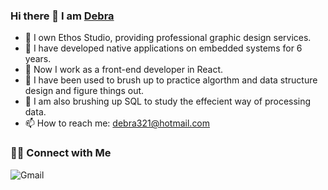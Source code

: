 ### Hi there 👋 I am [Debra](https://ethostudio.blogspot.com/)

- 🔭 I own Ethos Studio, providing professional graphic design services.
- 🌱 I have developed native applications on embedded systems for 6 years.
- 👯 Now I work as a front-end developer in React.
- 🤔 I have been used to brush up to practice algorthm and data structure design and figure things out.
- 💬 I am also brushing up SQL to study the effecient way of processing data.
- 📫 How to reach me: [debra321@hotmail.com](debra321@hotmail.com)

### 🤝🏻 Connect with Me
![Gmail](https://img.shields.io/badge/Gmail-D14836?style=for-the-badge&logo=gmail&logoColor=white)
